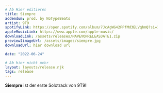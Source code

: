 ```yaml
---
# Ab Hier editieren
title: Siempre 
addendum: prod. by NoTypeBeats
artist: 9T9 
spotifyLink: https://open.spotify.com/album/7JcAgWG42FPfMd3ELVqhmQ?si=1w0TjHRLRPmKENBhQymIPQ
appleMusicLink: https://www.apple.com/apple-music/
downloadLink: /assets/releases/NAVEVONRELEASDATEI.zip
previewIimageUrl: /assets/images/siempre.jpg
downloadUrl: hier download url

date: "2022-06-24"

# Ab hier nicht mehr
layout: layouts/release.njk
tags: release
---
```


**Siempre** ist der erste Solotrack von 9T9! 